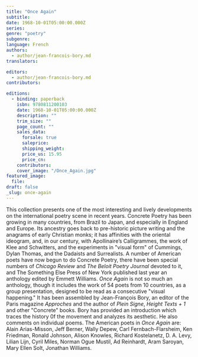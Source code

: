 ```yaml
---
title: "Once Again"
subtitle:
date: 1968-10-01T05:00:00.000Z
series:
genre: "poetry"
subgenre:
language: French
authors:
  - author/jean-francois-bory.md
translators:

editors:
  - author/jean-francois-bory.md
contributors:

editions:
  - binding: paperback
    isbn: 9780811200103
    date: 1968-10-01T05:00:00.000Z
    description: ""
    trim_size: ""
    page_count: ""
    sales_data:
      forsale: true
      saleprice:
      shipping_weight:
      price_us: 15.95
      price_cn:
    contributors:
    cover_image: "/Once_Again.jpg"
featured_image:
  file:
draft: false
_slug: once-again
---
```


This collection presents one of the most interesting and lively developments on the international poetry scene in recent years. Concrete Poetry has been growing in many countries, from Brazil to Japan, and especially in England and Europe. Its ancestry goes back to pre-historic picture writing and the anagrams of early Christian monks; it has affinities with the oriental ideogram, and, in our century, with Apollinaire’s Calligrammes, the work of Klee and Schwitters, and the experiments in "visual form" of Cummings, Dylan Thomas, and the Dadaists and Surrealists. A number of American poets have now begun to do Concrete Poetry, there have been special numbers of _Chicago Review_ and _The Beloit Poetry Journal_ devoted to it, and The Something Else Press of New York published last year an anthology edited by Emmett Williams. _Once Again_ is not so much an anthology, though it includes the work of 54 poets from 10 countries, as a group presentation, designed to be read as a consecutive "visual happening." It has been assembled by Jean-François Bory, an editor of the Paris magazine _Approches_ and the author of _Plein Signe_, _Height Texts + 1_ and other "Concrete" books. Bory has provided an introduction which traces the history 0f the movement and analyzes its aesthetic. He also comments on individual poems. The American poets in _Once Again_ are: Alain Arias-Misson, Jeff Berner, Wally Depew, Carl Fernbach-Flarsheim, Ken Friedman, Ronald Johnson, Alison Knowles, Richard Kostelanetz, D. A. Levy, Lilian Lijn, Cyril Miles, Norman Ogue Mustil, Ad Reinhardt, Aram Saroyan, Mary Ellen Solt, Jonathan Williams.

